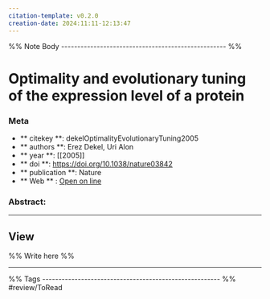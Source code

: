 ```yaml
---
citation-template: v0.2.0
creation-date: 2024:11:11-12:13:47
---
```


%% Note Body --------------------------------------------------- %%
# Optimality and evolutionary tuning of the expression level of a protein

### Meta
- ** citekey **: dekelOptimalityEvolutionaryTuning2005
- ** authors **: Erez Dekel, Uri Alon
- ** year **: [[2005]]
- ** doi **: https://doi.org/10.1038/nature03842
- ** publication **: Nature
- ** Web ** : [Open on line](https://www.nature.com/articles/nature03842)


### Abstract:


___

## View

%% Write here %%





___
%% Tags  ------------------------------------------------------- %%
#review/ToRead
